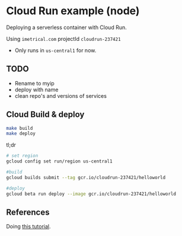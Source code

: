 # Cloud Run example (node)

Deploying a serverless container with Cloud Run.

Using `imetrical.com` projectId `cloudrun-237421`

- Only runs in `us-central1` for now.

## TODO

- Rename to myip
- deploy with name
- clean repo's and versions of services

## Cloud Build & deploy

```bash
make build
make deploy
```

tl;dr

```bash
# set region
gcloud config set run/region us-central1

#build
gcloud builds submit --tag gcr.io/cloudrun-237421/helloworld

#deploy
gcloud beta run deploy --image gcr.io/cloudrun-237421/helloworld
```

## References

Doing [this tutorial](https://cloud.google.com/run/docs/quickstarts/build-and-deploy).